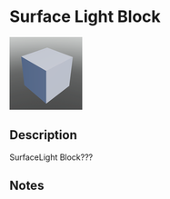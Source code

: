 # Surface Light Block

![Surface Light Block](../Cropped_Blocks/Decorations/Surface_Light_Block.png)

## Description
<!-- Write a description for this block -->
SurfaceLight Block???

## Notes
<!-- Any extra notes -->
